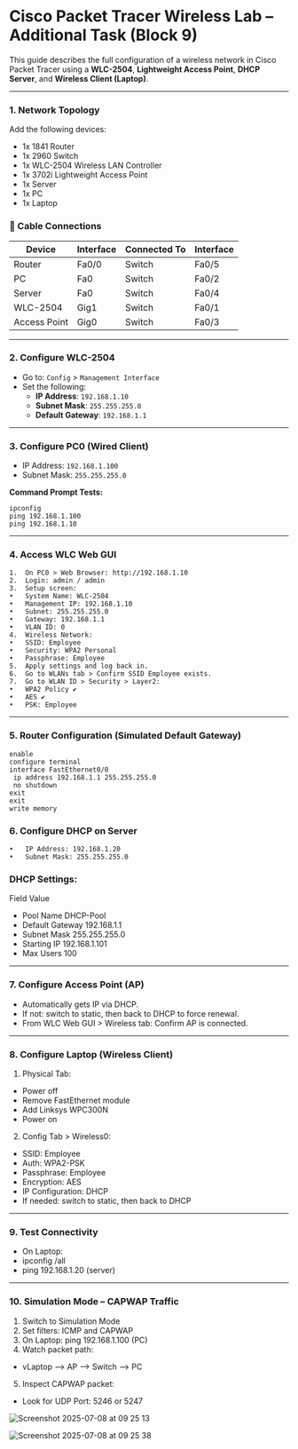 # Cisco Packet Tracer Wireless Lab – Additional Task (Block 9) 

This guide describes the full configuration of a wireless network in Cisco Packet Tracer using a **WLC-2504**, **Lightweight Access Point**, **DHCP Server**, and **Wireless Client (Laptop)**.

---

### 1. Network Topology

Add the following devices:

- 1x 1841 Router  
- 1x 2960 Switch  
- 1x WLC-2504 Wireless LAN Controller  
- 1x 3702i Lightweight Access Point  
- 1x Server  
- 1x PC  
- 1x Laptop  

### 🔌 Cable Connections

| Device         | Interface     | Connected To    | Interface     |
|----------------|---------------|------------------|---------------|
| Router         | Fa0/0         | Switch           | Fa0/5         |
| PC             | Fa0           | Switch           | Fa0/2         |
| Server         | Fa0           | Switch           | Fa0/4         |
| WLC-2504       | Gig1          | Switch           | Fa0/1         |
| Access Point   | Gig0          | Switch           | Fa0/3         |

---

### 2. Configure WLC-2504

- Go to: `Config` > `Management Interface`
- Set the following:
  - **IP Address**: `192.168.1.10`
  - **Subnet Mask**: `255.255.255.0`
  - **Default Gateway**: `192.168.1.1`

---

### 3. Configure PC0 (Wired Client)

- IP Address: `192.168.1.100`  
- Subnet Mask: `255.255.255.0`  

**Command Prompt Tests:**

```
ipconfig
ping 192.168.1.100
ping 192.168.1.10
```

---

### 4. Access WLC Web GUI
	1.	On PC0 > Web Browser: http://192.168.1.10
	2.	Login: admin / admin
	3.	Setup screen:
	•	System Name: WLC-2504
	•	Management IP: 192.168.1.10
	•	Subnet: 255.255.255.0
	•	Gateway: 192.168.1.1
	•	VLAN ID: 0
	4.	Wireless Network:
	•	SSID: Employee
	•	Security: WPA2 Personal
	•	Passphrase: Employee
	5.	Apply settings and log back in.
	6.	Go to WLANs tab > Confirm SSID Employee exists.
	7.	Go to WLAN ID > Security > Layer2:
	•	WPA2 Policy ✔️
	•	AES ✔️
	•	PSK: Employee

---

### 5. Router Configuration (Simulated Default Gateway)

```
enable
configure terminal
interface FastEthernet0/0
 ip address 192.168.1.1 255.255.255.0
 no shutdown
exit
exit
write memory
```

### 6. Configure DHCP on Server
	•	IP Address: 192.168.1.20
	•	Subnet Mask: 255.255.255.0

### DHCP Settings:

Field	Value
- Pool Name	DHCP-Pool
- Default Gateway	192.168.1.1
- Subnet Mask	255.255.255.0
- Starting IP	192.168.1.101
- Max Users	100

---

 ### 7. Configure Access Point (AP)
- Automatically gets IP via DHCP.
- If not: switch to static, then back to DHCP to force renewal.
- From WLC Web GUI > Wireless tab: Confirm AP is connected.

---

### 8. Configure Laptop (Wireless Client)

1.	Physical Tab:
- Power off
- Remove FastEthernet module
- Add Linksys WPC300N
- Power on

2.	Config Tab > Wireless0:
- SSID: Employee
- Auth: WPA2-PSK
- Passphrase: Employee
- Encryption: AES
- IP Configuration: DHCP
- If needed: switch to static, then back to DHCP

---

### 9. Test Connectivity
- On Laptop:
- ipconfig /all
- ping 192.168.1.20 (server)

---

### 10. Simulation Mode – CAPWAP Traffic
1.	Switch to Simulation Mode
2.	Set filters: ICMP and CAPWAP
3.	On Laptop: ping 192.168.1.100 (PC)
4.	Watch packet path:
- vLaptop ⟶ AP ⟶ Switch ⟶ PC
5.	Inspect CAPWAP packet:
- Look for UDP Port: 5246 or 5247

![Screenshot 2025-07-08 at 09 25 13](https://github.com/user-attachments/assets/4d3962a9-03e6-4cd5-9206-9113efca2b3c)   

![Screenshot 2025-07-08 at 09 25 38](https://github.com/user-attachments/assets/4a0b703d-349f-42e7-b434-3c6ff25ec36b)



